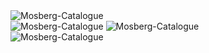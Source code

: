 <!DOCTYPE html>
<html lang="en">
   <head>
      <meta charset="utf-8">
      <meta name="viewport" content="width=device-width, initial-scale=1.0">
      <meta http-equiv="x-ua-compatible" content="ie=edge">
      <meta name="author" content="Mosberg">
      <link rel="stylesheet" href="styles.css> </head> <body> <div class="header">
      <a> <img class="trophy" src="https://github-profile-trophy.vercel.app/?username=Mosberg-Catalogue&show_icons=true&locale=en&theme=dracula" alt="Mosberg-Catalogue" /> </a> </div> 
      <div class="section"> <a> <img class="stats" src="https://github-readme-stats.vercel.app/api?username=Mosberg-Catalogue&show_icons=true&locale=en&theme=dracula" alt="Mosberg-Catalogue" /> </a> <a> <img class="streak" src="https://github-readme-streak-stats.herokuapp.com/?user=Mosberg-Catalogue&show_icons=true&locale=en&theme=dracula" alt="Mosberg-Catalogue" /> </a> </div>
      <div class="footer"> <a> <img class="top-langs" src="https://github-readme-stats.vercel.app/api/top-langs/?username=Mosberg-Catalogue&layout=compact&theme=dracula" alt="Mosberg-Catalogue" /> </a> </div>
      </body> 
</html>
